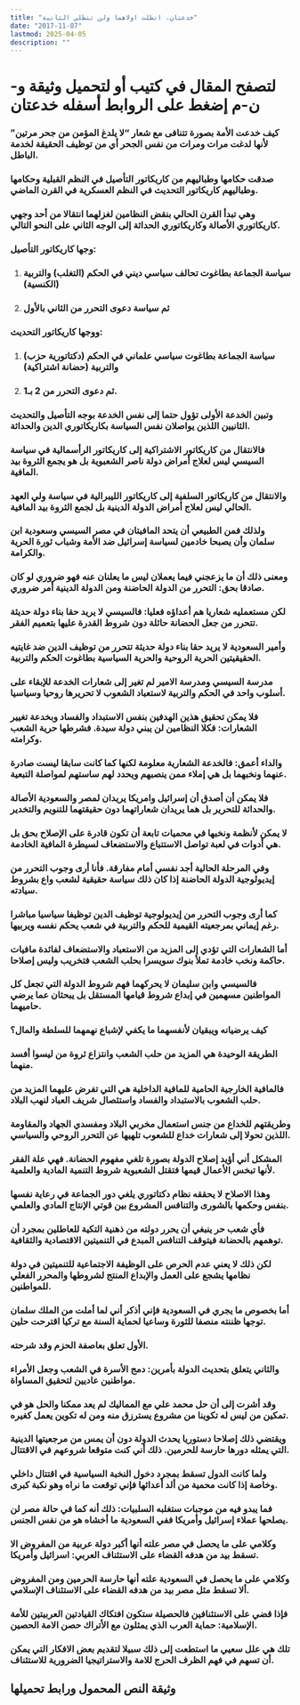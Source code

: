 ```yaml
---
title: "خدعتان، انطلت اولاهما ولن تنطلي الثانية"
date: "2017-11-07"
lastmod: 2025-04-05
description: ""
---
```

# **لتصفح المقال في كتيب أو لتحميل وثيقة و-ن-م إضغط على الروابط أسفله** **خدعتان**

### كيف خدعت الأمة بصورة تتنافى مع شعار “لا يلدغ المؤمن من جحر مرتين” لأنها لدغت مرات ومرات من نفس الجحر أي من توظيف الحقيقة لخدمة الباطل.

### صدقت حكامها وطباليهم من كاريكاتور التأصيل في النظم القبلية وحكامها وطباليهم كاريكاتور التحديث في النظم العسكرية في القرن الماضي.

### وهي تبدأ القرن الحالي بنقض النظامين لغزلهما انتقالا من أحد وجهي كاريكاتوري الأصالة وكاريكاتوري الحداثة إلى الوجه الثاني على النحو التالي.

### وجها كاريكاتور التأصيل:

1. ### سياسة الجماعة بطاغوت تحالف سياسي ديني في الحكم (التغلب) والتربية (الكنسية)
2. ### ثم سياسة دعوى التحرر من الثاني بالأول

### ووجها كاريكاتور التحديث:

1. ### سياسة الجماعة بطاغوت سياسي علماني في الحكم (دكتاتورية حزب) والتربية (حضانة اشتراكية)
2. ### ثم دعوى التحرر من 2 بـ1.

### وتبين الخدعة الأولى تؤول حتما إلى نفس الخدعة بوجه التأصيل والتحديث الثانيين اللذين يواصلان نفس السياسة بكاريكاتوري الدين والحداثة.

### فالانتقال من كاريكاتور الاشتراكية إلى كاريكاتور الرأسمالية في سياسة السيسي ليس لعلاج أمراض دولة ناصر الشعبوية بل هو يجمع الثروة بيد المافية.

### والانتقال من كاريكاتور السلفية إلى كاريكاتور الليبرالية في سياسة ولي العهد الحالي ليس لعلاج أمراض الدولة الدينية بل لجمع الثروة بيد المافية.

### ولذلك فمن الطبيعي أن يتحد المافيتان في مصر السيسي وسعودية ابن سلمان وأن يصبحا خادمين لسياسة إسرائيل ضد الأمة وشباب ثورة الحرية والكرامة.

### ومعنى ذلك أن ما يزعجني فيما يعملان ليس ما يعلنان عنه فهو ضروري لو كان صادقا بحق: التحرر من الدولة الحاضنة ومن الدولة الدينية أمر ضروري.

### لكن مستعمليه شعاريا هم أعداؤه فعليا: فالسيسي لا يريد حقا بناء دولة حديثة تتحرر من جعل الحضانة حائلة دون شروط القدرة عليها بتعميم الفقر.

### وأمير السعودية لا يريد حقا بناء دولة حديثة تتحرر من توظيف الدين ضد غايتيه الحقيقيتين الحرية الروحية والحرية السياسية بطاغوت الحكم والتربية.

### مدرسة السيسي ومدرسة الامير لم تغير إلى شعارات الخدعة للإبقاء على أسلوب واحد في الحكم والتربية لاستعباد الشعوب لا تحريرها روحيا وسياسيا.

### فلا يمكن تحقيق هذين الهدفين بنفس الاستبداد والفساد وبخدعة تغيير الشعارات: فكلا النظامين لن يبني دولة سيدة. فشرطها حرية الشعب وكرامته.

### والداء أعمق: فالخدعة الشعارية معلومة لكنها كما كانت سابقا ليست صادرة عنهما ونخبهما بل هي إملاء ممن ينصبهم ويحدد لهم ساستهم لمواصلة التبعية.

### فلا يمكن أن أصدق أن إسرائيل وامريكا يريدان لمصر والسعودية الأصالة والحداثة للتحرير بل هما يريدان شعاراتهما دون حقيقتهما للتنويم والتخدير.

### لا يمكن لأنظمة ونخبها في محميات تابعة أن تكون قادرة على الإصلاح بحق بل هي أدوات في لعبة تواصل الاستتباع والاستضعاف لسيطرة المافية الخادمة.

### وفي المرحلة الحالية أجد نفسي أمام مفارقة. فأنا أرى وجوب التحرر من إيديولوجية الدولة الحاضنة إذا كان ذلك سياسة حقيقية لشعب واع بشروط سيادته.

### كما أرى وجوب التحرر من إيديولوجية توظيف الدين توظيفا سياسيا مباشرا رغم إيماني بمرجعيته القيمية للحكم والتربية في شعب يحكم نفسه ويربيها.

### أما الشعارات التي تؤدي إلى المزيد من الاستعباد والاستضعاف لفائدة مافيات حاكمة ونخب خادمة تملأ بنوك سويسرا بحلب الشعب فتخريب وليس إصلاحا.

### فالسيسي وابن سليمان لا يحركهما فهم شروط الدولة التي تجعل كل المواطنين مسهمين في إبداع شروط قيامها المستقل بل يبحثان عما يرضي حاميهما.

### كيف يرضيانه ويبقيان لأنفسهما ما يكفي لإشباع نهمهما للسلطة والمال؟

### الطريقة الوحيدة هي المزيد من حلب الشعب وانتزاع ثروة من ليسوا أفسد منهما.

### فالمافية الخارجية الحامية للمافية الداخلية هي التي تفرض عليهما المزيد من حلب الشعوب بالاستبداد والفساد واستئصال شريف العباد لنهب البلاد.

### وطريقتهم للخداع من جنس استعمال مخربي البلاد ومفسدي الجهاد والمقاومة اللذين تحولا إلى شعارات خداع للشعوب تلهيها عن التحرر الروحي والسياسي.

### المشكل أني أؤيد إصلاح الدولة بصورة تلغي مفهوم الحضانة. فهي علة الفقر لأنها تبخس الأعمال قيمها فتقتل الشعبوية شروط التنمية المادية والعلمية.

### وهذا الاصلاح لا يحققه نظام دكتاتوري يلغي دور الجماعة في رعاية نفسها بنفس وحكمها بالشورى والتنافس المشروع بين قوتي الإنتاج المادي والعلمي.

### فأي شعب حر ينبغي أن يحرر دولته من ذهنية التكية للعاطلين بمجرد أن توهمهم بالحضانة فيتوقف التنافس المبدع في التنميتين الاقتصادية والثقافية.

### لكن ذلك لا يعني عدم الحرص على الوظيفة الاجتماعية للتنميتين في دولة نظامها يشجع على العمل والإبداع المنتج لشروطها والمحرر الفعلي للمواطنين.

### أما بخصوص ما يجري في السعودية فإني أذكر أني لما أملت من الملك سلمان توجها ظننته منصفا للثورة وساعيا لحماية السنة مع تركيا اقترحت حلين.

### الأول تعلق بعاصفة الحزم وقد شرحته.

### والثاني يتعلق بتحديث الدولة بأمرين: دمج الأسرة في الشعب وجعل الأمراء مواطنين عاديين لتحقيق المساواة.

### وقد أشرت إلى أن حل محمد علي مع المماليك لم يعد ممكنا والحل هو في تمكين من ليس له تكوينا من مشروع يسترزق منه ومن له تكوين يعمل كغيره.

### ويقتضي ذلك إصلاحا دستوريا يحدث الدولة دون أن يمس من مرجعيتها الدينية التي يمثله دورها حارسة للحرمين. ذلك أني كنت متوقعا شروعهم في الاقتتال.

### ولما كانت الدول تسقط بمجرد دخول النخبة السياسية في اقتتال داخلي وخاصة إذا كانت محمية من ألد أعدائها فإني توقعت ما نراه وهو نكبة كبرى.

### فما يبدو فيه من موجبات ستغلبه السلبيات: ذلك أنه كما في حالة مصر لن يصلحها عملاء إسرائيل وأمريكا ففي السعودية ما أخشاه هو من نفس الجنس.

### وكلامي على ما يحصل في مصر علته أنها أكبر دولة عربية من المفروض الا تسقط بيد من هدفه القضاء على الاستئناف العربي: اسرائيل وأمريكا.

### وكلامي على ما يحصل في السعودية علته أنها حارسة الحرمين ومن المفروض ألا تسقط مثل مصر بيد من هدفه القضاء على الاستئناف الإسلامي.

### فإذا قضي على الاستئنافين فالحصيلة ستكون افتكاك القيادتين العربيتين للأمة الإسلامية: حماية العرب الذي يمثلون مع الأتراك حصن الامة الحصين.

### تلك هي علل سعيي ما استطعت إلى ذلك سبيلا لتقديم بعض الافكار التي يمكن أن تسهم في فهم الظرف الحرج للامة والاستراتيجيا الضرورية للاستئناف.

## وثيقة النص المحمول ورابط تحميلها

###

